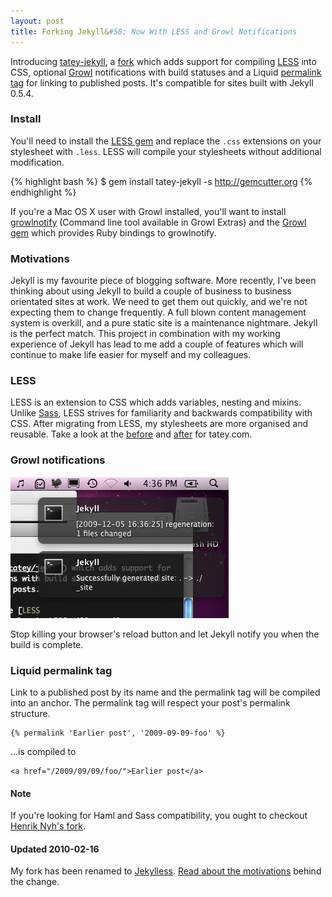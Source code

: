 ```yaml
---
layout: post
title: Forking Jekyll&#58; Now With LESS and Growl Notifications
---
```


Introducing [tatey-jekyll](http://gemcutter.org/gems/tatey-jekyll), a [fork](http://github.com/tatey/jekyll) which adds support for compiling [LESS](http://lesscss.org) into CSS, optional [Growl](http://growl.info/) notifications with build statuses and a Liquid [permalink tag](http://wiki.github.com/tatey/jekyll/liquid-extensions) for linking to published posts. It's compatible for sites built with Jekyll 0.5.4.

### Install 

You'll need to install the [LESS gem](http://gemcutter.org/gems/less) and replace the `.css` extensions on your stylesheet with `.less`. LESS will compile your stylesheets without additional modification.

{% highlight bash %}
$ gem install tatey-jekyll -s http://gemcutter.org
{% endhighlight %}

If you're a Mac OS X user with Growl installed, you'll want to install [growlnotify](http://growl.info/documentation/growlnotify.php) (Command line tool available in Growl Extras) and the [Growl gem](http://gemcutter.org/gems/growl) which provides Ruby bindings to growlnotify.

### Motivations

Jekyll is my favourite piece of blogging software. More recently, I've been thinking about using Jekyll to build a couple of business to business orientated sites at work. We need to get them out quickly, and we're not expecting them to change frequently. A full blown content management system is overkill, and a pure static site is a maintenance nightmare. Jekyll is the perfect match. This project in combination with my working experience of Jekyll has lead to me add a couple of features which will continue to make life easier for myself and my colleagues.

### LESS

LESS is an extension to CSS which adds variables, nesting and mixins. Unlike [Sass](http://www.sass-lang.com/), LESS strives for familiarity and backwards compatibility with CSS. After migrating from LESS, my stylesheets are more organised and reusable. Take a look at the [before](http://github.com/tatey/tatey.com/blob/a3a7b4c4775963f4c8cab39fcb63d612bd29eb7a/stylesheets/screen.css) and [after](http://github.com/tatey/tatey.com/blob/fbab4798beb7c12844d44165fa52467552b9640c/stylesheets/screen.less) for tatey.com.

### Growl notifications

![Growl notifications with Jekyll build statuses](/images/posts/2009-12-05-forking-jekyll-now-with-less-and-growl-notifications/growl.jpg)

Stop killing your browser's reload button and let Jekyll notify you when the build is complete.

### Liquid permalink tag

Link to a published post by its name and the permalink tag will be compiled into an anchor. The permalink tag will respect your post's permalink structure.

<pre>
<code>{&#37; permalink 'Earlier post', '2009-09-09-foo' &#37;}</code>
</pre>

...is compiled to

    <a href="/2009/09/09/foo/">Earlier post</a>
    
#### Note

If you're looking for Haml and Sass compatibility, you ought to checkout [Henrik Nyh's fork](http://github.com/henrik/jekyll).

#### Updated 2010-02-16 

My fork has been renamed to [Jekylless](http://github.com/tatey/jekylless/). [Read about the motivations](http://tatey.com/2010/02/15/my-jekyll-fork-becomes-jekylless) behind the change.

